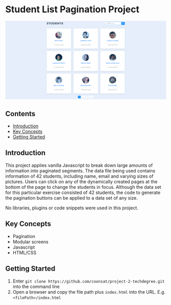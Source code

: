 # Student List Pagination Project

![](img/Home_Screenshot.png)

## Contents
* [Introduction](https://github.com/coonsat/project-2-techdegree.git#introduction)
* [Key Concepts](https://github.com/coonsat/project-2-techdegree.git#key-concepts)
* [Getting Started](https://github.com/coonsat/project-2-techdegree.git#getting-started)

## Introduction

This project applies vanilla Javascript to break down large amounts of information into paginated segments. The data file being used contains information of 42 students, including name, email and varying sizes of pictures. Users can click on any of the dynamically created pages at the bottom of the page to change the students in focus. Although the data set for this particular exercise consisted of 42 students, the code to generate the pagination buttons can be applied to a data set of any size. 

No libraries, plugins or code snippets were used in this project. 

## Key Concepts 
* Pagination
* Modular screens
* Javascript
* HTML/CSS

## Getting Started 
1. Enter `git clone https://github.com/coonsat/project-2-techdegree.git` into the command line
2. Open a browser and copy the file path plus `index.html` into the URL. E.g. `<filePath>/index.html`
